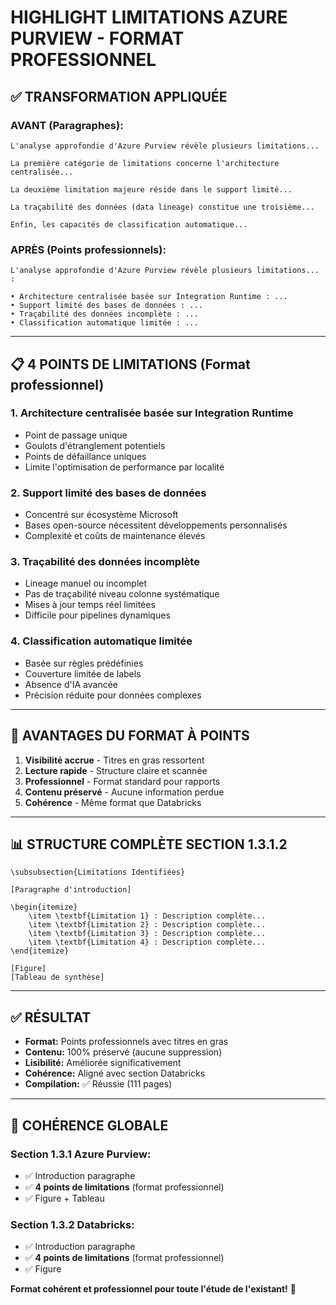 # HIGHLIGHT LIMITATIONS AZURE PURVIEW - FORMAT PROFESSIONNEL

## ✅ TRANSFORMATION APPLIQUÉE

### **AVANT (Paragraphes):**
```
L'analyse approfondie d'Azure Purview révèle plusieurs limitations...

La première catégorie de limitations concerne l'architecture centralisée...

La deuxième limitation majeure réside dans le support limité...

La traçabilité des données (data lineage) constitue une troisième...

Enfin, les capacités de classification automatique...
```

### **APRÈS (Points professionnels):**
```
L'analyse approfondie d'Azure Purview révèle plusieurs limitations... :

• Architecture centralisée basée sur Integration Runtime : ...
• Support limité des bases de données : ...
• Traçabilité des données incomplète : ...
• Classification automatique limitée : ...
```

---

## 📋 4 POINTS DE LIMITATIONS (Format professionnel)

### **1. Architecture centralisée basée sur Integration Runtime**
- Point de passage unique
- Goulots d'étranglement potentiels
- Points de défaillance uniques
- Limite l'optimisation de performance par localité

### **2. Support limité des bases de données**
- Concentré sur écosystème Microsoft
- Bases open-source nécessitent développements personnalisés
- Complexité et coûts de maintenance élevés

### **3. Traçabilité des données incomplète**
- Lineage manuel ou incomplet
- Pas de traçabilité niveau colonne systématique
- Mises à jour temps réel limitées
- Difficile pour pipelines dynamiques

### **4. Classification automatique limitée**
- Basée sur règles prédéfinies
- Couverture limitée de labels
- Absence d'IA avancée
- Précision réduite pour données complexes

---

## 🎯 AVANTAGES DU FORMAT À POINTS

1. **Visibilité accrue** - Titres en gras ressortent
2. **Lecture rapide** - Structure claire et scannée
3. **Professionnel** - Format standard pour rapports
4. **Contenu préservé** - Aucune information perdue
5. **Cohérence** - Même format que Databricks

---

## 📊 STRUCTURE COMPLÈTE SECTION 1.3.1.2

```
\subsubsection{Limitations Identifiées}

[Paragraphe d'introduction]

\begin{itemize}
    \item \textbf{Limitation 1} : Description complète...
    \item \textbf{Limitation 2} : Description complète...
    \item \textbf{Limitation 3} : Description complète...
    \item \textbf{Limitation 4} : Description complète...
\end{itemize}

[Figure]
[Tableau de synthèse]
```

---

## ✅ RÉSULTAT

- **Format:** Points professionnels avec titres en gras
- **Contenu:** 100% préservé (aucune suppression)
- **Lisibilité:** Améliorée significativement
- **Cohérence:** Aligné avec section Databricks
- **Compilation:** ✅ Réussie (111 pages)

---

## 🎯 COHÉRENCE GLOBALE

### **Section 1.3.1 Azure Purview:**
- ✅ Introduction paragraphe
- ✅ **4 points de limitations** (format professionnel)
- ✅ Figure + Tableau

### **Section 1.3.2 Databricks:**
- ✅ Introduction paragraphe
- ✅ **4 points de limitations** (format professionnel)
- ✅ Figure

**Format cohérent et professionnel pour toute l'étude de l'existant!** 🎉
